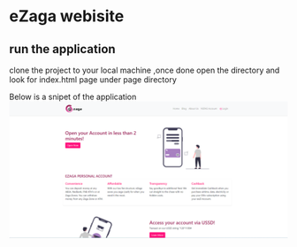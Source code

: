 # eZaga webisite


## run the application

clone the project to your local machine ,once done open the directory and look for index.html page under page directory

Below is a snipet of the application
![My Remote Image](https://github.com/LloydBunhle/ezaga-mysite/blob/main/assests/Screenshot%202023-08-13%20165427.png)


